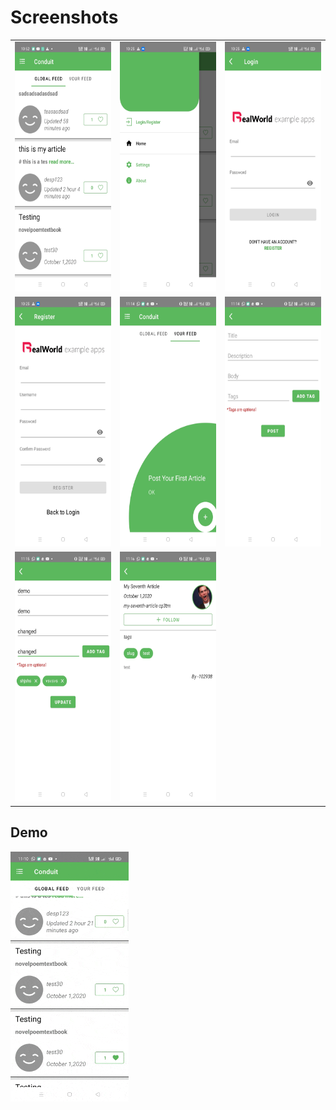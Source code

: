 # Screenshots
<table>
        <tbody>
        <tr>
          <td><img src="app/screenshots/1.jpg" height="400"></td>
          <td><img src="app/screenshots/2.jpg" height="400"></td>
          <td><img src="app/screenshots/3.jpg" height="400"></td>
        <tr>
            <td><img src="app/screenshots/4.jpg" height="400"></td>
            <td><img src="app/screenshots/5.jpg" height="400"></td>
             <td><img src="app/screenshots/6.jpg" height="400"></td>
        </tr>
         <tr>
             <td><img src="app/screenshots/7.jpg" height="400"></td>
              <td><img src="app/screenshots/8.jpg" height="400"></td>
         </tr>
</tbody>
</table>

## Demo
<img src="app/records/1.gif" height="400">
